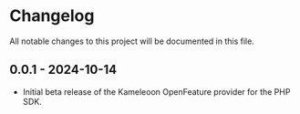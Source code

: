 # Changelog
All notable changes to this project will be documented in this file.

## 0.0.1 - 2024-10-14
* Initial beta release of the Kameleoon OpenFeature provider for the PHP SDK.
